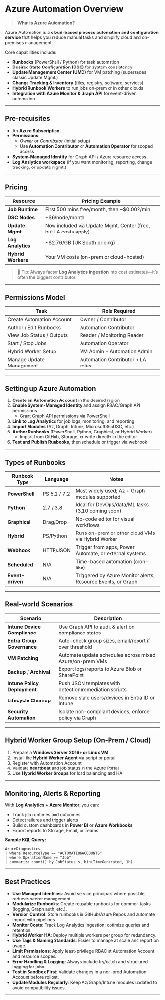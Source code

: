 # Azure Automation Overview

> **What is Azure Automation?**  

Azure Automation is a **cloud-based process automation and configuration service** that helps you reduce manual tasks and simplify cloud and on-premises management.  

Core capabilities include:  

- **Runbooks** (PowerShell / Python) for task automation  
- **Desired State Configuration (DSC)** for system consistency  
- **Update Management Center (UMC)** for VM patching (supersedes classic Update Mgmt.)  
- **Change Tracking & Inventory** (files, registry, software, services)  
- **Hybrid Runbook Workers** to run jobs on-prem or in other clouds  
- **Integration with Azure Monitor & Graph API** for event-driven automation  

---

## Pre-requisites

- An **Azure Subscription**  
- **Permissions**:
  - *Owner* or *Contributor* (initial setup)  
  - Use **Automation Contributor** or **Automation Operator** for scoped access  
- **System-Managed Identity** for Graph API / Azure resource access  
- **Log Analytics workspace** (if you want monitoring, reporting, change tracking, or update mgmt.)  

---

## Pricing

| Resource            | Pricing Example                               |
| ------------------- | --------------------------------------------- |
| **Job Runtime**     | First 500 mins free/month, then ~\$0.002/min  |
| **DSC Nodes**       | ~\$6/node/month                               |
| **Update Mgmt.**    | Now included via Update Mgmt. Center (free, but LA costs apply) |
| **Log Analytics**   | ~\$2.76/GB (UK South pricing)                 |
| **Hybrid Workers**  | Your VM costs (on-prem or cloud-hosted)       |

> 🔹 Tip: Always factor **Log Analytics ingestion** into cost estimates—it’s often the biggest contributor.

---

## Permissions Model

| Task                         | Role Required                   |
| ----------------------------- | ------------------------------- |
| Create Automation Account     | Owner / Contributor             |
| Author / Edit Runbooks        | Automation Contributor          |
| View Job Status / Outputs     | Reader / Monitoring Reader      |
| Start / Stop Jobs             | Automation Operator             |
| Hybrid Worker Setup           | VM Admin + Automation Admin     |
| Manage Update Management      | Automation Contributor + LA roles |

---

## Setting up Azure Automation

1. **Create an Automation Account** in the desired region  
2. **Enable System-Managed Identity** and assign RBAC/Graph API permissions  
   - [Grant Graph API permissions via PowerShell](https://github.com/MG-Cloudflow/MSGraph-Examples/blob/main/Managed-Identity/GrandGraphApiPermissionV2.ps1)  
3. **Link to Log Analytics** for job logs, monitoring, and reporting  
4. **Import Modules** (Az, Graph, Intune, Microsoft365DSC, etc.)  
5. **Author Runbooks** (PowerShell, Python, Graphical, or Hybrid Worker)  
   - Import from GitHub, Storage, or write directly in the editor  
6. **Test and Publish Runbooks**, then schedule or trigger via webhook  

---

## Types of Runbooks

| Runbook Type     | Language     | Notes                                                         |
| ---------------- | ------------ | ------------------------------------------------------------- |
| **PowerShell**   | PS 5.1 / 7.2 | Most widely used; Az + Graph modules supported                |
| **Python**       | 2.7 / 3.8    | Ideal for DevOps/data/ML tasks (3.10 coming soon)             |
| **Graphical**    | Drag/Drop    | No-code editor for visual workflows                           |
| **Hybrid**       | PS/Python    | Runs on-prem or other cloud VMs via Hybrid Worker             |
| **Webhook**      | HTTP/JSON    | Trigger from apps, Power Automate, or external systems        |
| **Scheduled**    | N/A          | Time-based automation (cron-like)                            |
| **Event-driven** | N/A          | Triggered by Azure Monitor alerts, Resource Events, or Graph  |

---

## Real-world Scenarios

| Scenario                        | Description                                               |
| ------------------------------- | --------------------------------------------------------- |
| **Intune Device Compliance**    | Use Graph API to audit & alert on compliance states        |
| **Entra Group Governance**      | Auto-check group sizes, email/report if over threshold     |
| **VM Patching**                 | Automate update schedules across mixed Azure/on-prem VMs   |
| **Backup / Archival**           | Export logs/reports to Azure Blob or SharePoint            |
| **Intune Policy Deployment**    | Push JSON templates with detection/remediation scripts     |
| **Lifecycle Cleanup**           | Remove stale users/devices in Entra ID or Intune           |
| **Security Automation**         | Isolate non-compliant devices, enforce policy via Graph    |

---

## Hybrid Worker Group Setup (On-Prem / Cloud)

1. Prepare a **Windows Server 2016+ or Linux VM**  
2. Install the **Hybrid Worker Agent** via script or portal  
3. Register with Automation Account  
4. Validate **heartbeat** and job status in the Azure Portal  
5. Use **Hybrid Worker Groups** for load balancing and HA  

---

## Monitoring, Alerts & Reporting

With **Log Analytics + Azure Monitor**, you can:  

- Track job runtimes and outcomes  
- Detect failures and trigger alerts  
- Build custom dashboards in **Power BI** or **Azure Workbooks**  
- Export reports to Storage, Email, or Teams  

**Sample KQL Query:**  

```kusto
AzureDiagnostics
| where ResourceType == "AUTOMATIONACCOUNTS"
| where OperationName == "Job"
| summarize count() by JobStatus_s, bin(TimeGenerated, 1h)
```

---

## Best Practices

- **Use Managed Identities**: Avoid service principals where possible, reduces secret management.  
- **Modularize Runbooks**: Create reusable runbooks for common tasks (logging, Graph auth, etc.).  
- **Version Control**: Store runbooks in GitHub/Azure Repos and automate import with pipelines.  
- **Monitor Costs**: Track Log Analytics ingestion; optimize queries and retention.  
- **Hybrid Worker HA**: Deploy multiple workers per group for redundancy.  
- **Use Tags & Naming Standards**: Easier to manage at scale and report on usage.  
- **Limit Permissions**: Apply least-privilege RBAC at Automation Account and resource scopes.  
- **Error Handling & Logging**: Always include try/catch and structured logging for jobs.  
- **Test in Sandbox First**: Validate changes in a non-prod Automation Account before rollout.  
- **Update Modules Regularly**: Keep Az/Graph/Intune modules updated to avoid compatibility issues.  

---
